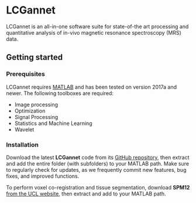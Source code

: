 # LCGannet

LCGannet is an all-in-one software suite for state-of-the art processing and
quantitative analysis of in-vivo magnetic resonance spectroscopy (MRS) data.

## Getting started

### Prerequisites

LCGannet requires [MATLAB](https://www.mathworks.com/products/matlab.html) and
has been tested on version 2017a and newer. The following toolboxes are
required:

- Image processing
- Optimization
- Signal Processing
- Statistics and Machine Learning
- Wavelet

### Installation

Download the latest **LCGannet** code from its [GitHub
repository](https://github.com/schorschinho/LCGannet), then extract and add the
entire folder (with subfolders) to your MATLAB path. Make sure to regularly
check for updates, as we frequently commit new features, bug fixes, and improved
functions.

To perform voxel co-registration and tissue segmentation, download **SPM12**
[from the UCL website](http://www.fil.ion.ucl.ac.uk/spm/software/spm12/), then
extract and add to your MATLAB path.

